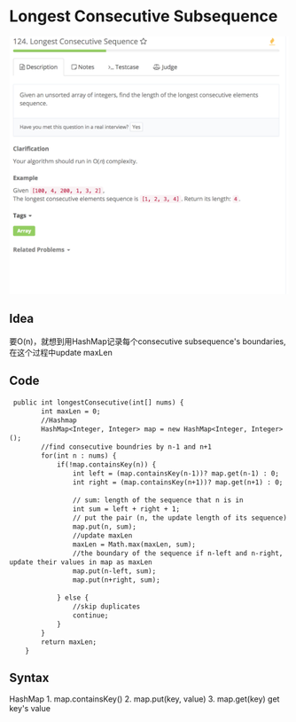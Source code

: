 # Longest Consecutive Subsequence

![](../../../../../.gitbook/assets/screen-shot-2018-03-08-at-4.41.20-pm.png)

## Idea

要O\(n\)，就想到用HashMap记录每个consecutive subsequence's boundaries, 在这个过程中update maxLen

## Code

```text
 public int longestConsecutive(int[] nums) {
        int maxLen = 0;
        //Hashmap
        HashMap<Integer, Integer> map = new HashMap<Integer, Integer>();
        //find consecutive boundries by n-1 and n+1
        for(int n : nums) {
            if(!map.containsKey(n)) {
                int left = (map.containsKey(n-1))? map.get(n-1) : 0;
                int right = (map.containsKey(n+1))? map.get(n+1) : 0;

                // sum: length of the sequence that n is in
                int sum = left + right + 1;
                // put the pair (n, the update length of its sequence)
                map.put(n, sum);
                //update maxLen
                maxLen = Math.max(maxLen, sum);
                //the boundary of the sequence if n-left and n-right, update their values in map as maxLen
                map.put(n-left, sum);
                map.put(n+right, sum);

            } else {
                //skip duplicates
                continue;
            }
        }
        return maxLen;
    }
```

## Syntax

HashMap 1. map.containsKey\(\) 2. map.put\(key, value\) 3. map.get\(key\) get key's value

